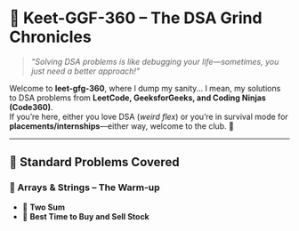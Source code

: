 # 🚀 Keet-GGF-360 – The DSA Grind Chronicles  

> *"Solving DSA problems is like debugging your life—sometimes, you just need a better approach!"*  

Welcome to **leet-gfg-360**, where I dump my sanity… I mean, my solutions to DSA problems from **LeetCode, GeeksforGeeks, and Coding Ninjas (Code360)**.  
If you’re here, either you love DSA (*weird flex*) or you’re in survival mode for **placements/internships**—either way, welcome to the club. 🎉  

---

## 📌 Standard Problems Covered  

### 📍 Arrays & Strings – The Warm-up  
- 🔹 **Two Sum** 
- 🔹 **Best Time to Buy and Sell Stock**
